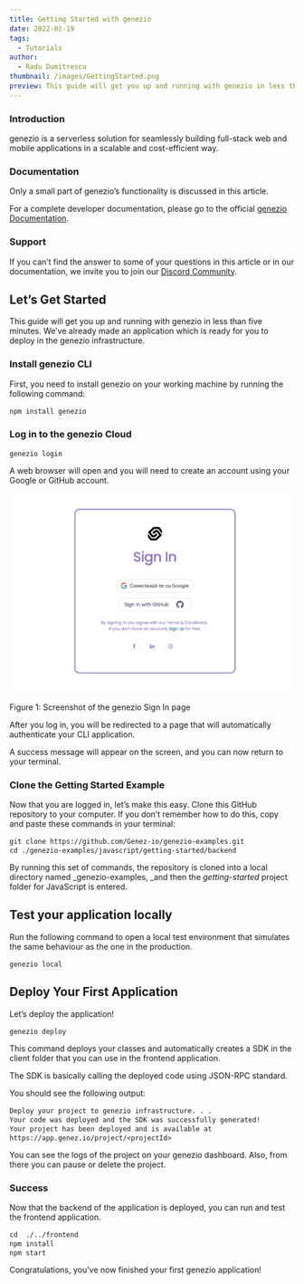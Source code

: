 ```yaml
---
title: Getting Started with genezio
date: 2022-01-19
tags:
  - Tutorials
author:
  - Radu Dumitrescu
thumbnail: /images/GettingStarted.png
preview: This guide will get you up and running with genezio in less than five minutes
---
```


<!-----

Yay, no errors, warnings, or alerts!

Conversion time: 0.482 seconds.


Using this Markdown file:

1. Paste this output into your source file.
2. See the notes and action items below regarding this conversion run.
3. Check the rendered output (headings, lists, code blocks, tables) for proper
   formatting and use a linkchecker before you publish this page.

Conversion notes:

* Docs to Markdown version 1.0β34
* Fri Jan 20 2023 01:16:36 GMT-0800 (PST)
* Source doc: #1 Getting Started with genezio
* Tables are currently converted to HTML tables.
----->


### Introduction

genezio is a serverless solution for seamlessly building full-stack web and mobile applications in a scalable and cost-efficient way.


### Documentation

Only a small part of genezio’s functionality is discussed in this article.

For a complete developer documentation, please go to the official [genezio Documentation](https://docs.genez.io).


### Support

If you can’t find the answer to some of your questions in this article or in our documentation, we invite you to join our [Discord Community](https://discord.gg/uc9H5YKjXv).


## Let’s Get Started

This guide will get you up and running with genezio in less than five minutes. We’ve already made an application which is ready for you to deploy in the genezio infrastructure.


### Install genezio CLI

First, you need to install genezio on your working machine by running the following command:


```
npm install genezio
```



### Log in to the genezio Cloud


```
genezio login
```


A web browser will open and you will need to create an account using your Google or GitHub account.

![Street Art Image](/posts/genezio_login_google.png)

Figure 1: Screenshot of the genezio Sign In page

After you log in, you will be redirected to a page that will automatically authenticate your CLI application.

A success message will appear on the screen, and you can now return to your terminal.


### Clone the Getting Started Example

Now that you are logged in, let’s make this easy. Clone this GitHub repository to your computer. If you don’t remember how to do this, copy and paste these commands in your terminal:


```
git clone https://github.com/Genez-io/genezio-examples.git
cd ./genezio-examples/javascript/getting-started/backend
```


By running this set of commands, the repository is cloned into a local directory named _genezio-examples, _and then the _getting-started_ project folder for JavaScript is entered.


## Test your application locally

Run the following command to open a local test environment that simulates the same behaviour as the one in the production. 


```
genezio local
```



## Deploy Your First Application

Let’s deploy the application!


```
genezio deploy
```


This command deploys your classes and automatically creates a SDK in the client folder that you can use in the frontend application.

The SDK is basically calling the deployed code using JSON-RPC standard.

You should see the following output:


```
Deploy your project to genezio infrastructure. . .
Your code was deployed and the SDK was successfully generated!
Your project has been deployed and is available at https://app.genez.io/project/<projectId>
```


You can see the logs of the project on your genezio dashboard. Also, from there you can pause or delete the project.


### Success

Now that the backend of the application is deployed, you can run and test the frontend application.


```
cd  ./../frontend
npm install
npm start
```


Congratulations, you’ve now finished your first genezio application!
